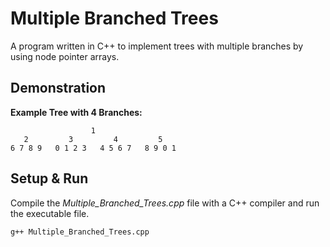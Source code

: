 # Multiple Branched Trees
A program written in C++ to implement trees with multiple branches by using node pointer arrays. 

## Demonstration

**Example Tree with 4 Branches:**
```
                  1
   2         3         4         5
6 7 8 9   0 1 2 3   4 5 6 7   8 9 0 1
```

## Setup & Run
Compile the *Multiple_Branched_Trees.cpp* file with a C++ compiler and run the executable file.
```
g++ Multiple_Branched_Trees.cpp
```
